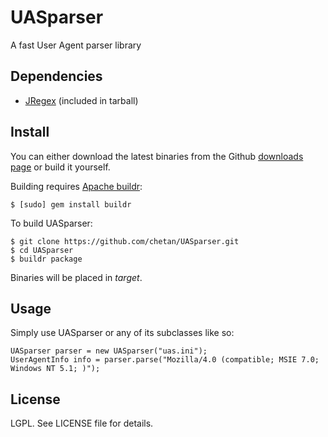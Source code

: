 # UASparser

A fast User Agent parser library

## Dependencies

* [JRegex](http://jregex.sourceforge.net/) (included in tarball)

## Install

You can either download the latest binaries from the Github [downloads
page](https://github.com/chetan/UASparser/downloads) or build it
yourself. 

Building requires [Apache buildr](http://buildr.apache.org/):

```
$ [sudo] gem install buildr
```

To build UASparser:

```
$ git clone https://github.com/chetan/UASparser.git
$ cd UASparser
$ buildr package
```

Binaries will be placed in _target_.

## Usage

Simply use UASparser or any of its subclasses like so:

```
UASparser parser = new UASparser("uas.ini");
UserAgentInfo info = parser.parse("Mozilla/4.0 (compatible; MSIE 7.0;
Windows NT 5.1; )");
```

## License

LGPL. See LICENSE file for details.
